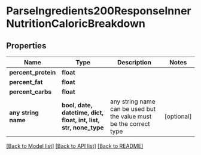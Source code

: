 # ParseIngredients200ResponseInnerNutritionCaloricBreakdown


## Properties
Name | Type | Description | Notes
------------ | ------------- | ------------- | -------------
**percent_protein** | **float** |  | 
**percent_fat** | **float** |  | 
**percent_carbs** | **float** |  | 
**any string name** | **bool, date, datetime, dict, float, int, list, str, none_type** | any string name can be used but the value must be the correct type | [optional]

[[Back to Model list]](../README.md#documentation-for-models) [[Back to API list]](../README.md#documentation-for-api-endpoints) [[Back to README]](../README.md)



